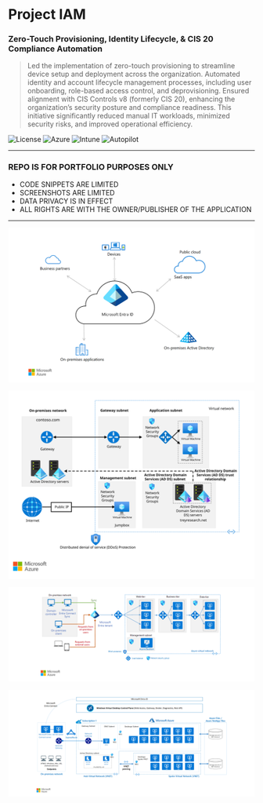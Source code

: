 # Project IAM
### Zero-Touch Provisioning, Identity Lifecycle, & CIS 20 Compliance Automation
> Led the implementation of zero-touch provisioning to streamline
            device setup and deployment across the organization. Automated
            identity and account lifecycle management processes, including user
            onboarding, role-based access control, and deprovisioning. Ensured
            alignment with CIS Controls v8 (formerly CIS 20), enhancing the
            organization’s security posture and compliance readiness. This
            initiative significantly reduced manual IT workloads, minimized
            security risks, and improved operational efficiency.

![License](https://img.shields.io/badge/license-Apache--2.0-red.svg)
![Azure](https://img.shields.io/badge/Microsoft-Azure-blue)
![Intune](https://img.shields.io/badge/Microsoft-Intune-8A2BE2)
![Autopilot](https://img.shields.io/badge/Windows-Autopilot-C8102E)

---

### REPO IS FOR PORTFOLIO PURPOSES ONLY
- CODE SNIPPETS ARE LIMITED
- SCREENSHOTS ARE LIMITED
- DATA PRIVACY IS IN EFFECT
- ALL RIGHTS ARE WITH THE OWNER/PUBLISHER OF THE APPLICATION

---

![img1](https://github.com/polljii/projectiam/blob/main/projectiam1.png)

![img2](https://github.com/polljii/projectiam/blob/main/projectiam2.svg)

![img3](https://github.com/polljii/projectiam/blob/main/projectiam3.png)

![img4](https://github.com/polljii/projectiam/blob/main/projectiam4.png)
